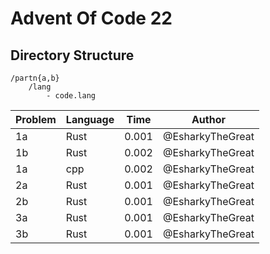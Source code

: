 # Advent Of Code 22

## Directory Structure
```
/partn{a,b}
    /lang
        - code.lang
```

| Problem | Language | Time | Author |
|---------|----------|------|--------|
| 1a | Rust | 0.001 | @EsharkyTheGreat |
| 1b | Rust | 0.002 | @EsharkyTheGreat |
| 1a | cpp  | 0.002 | @EsharkyTheGreat |
| 2a | Rust | 0.001 | @EsharkyTheGreat |
| 2b | Rust | 0.001 | @EsharkyTheGreat |
| 3a | Rust | 0.001 | @EsharkyTheGreat |
| 3b | Rust | 0.001 | @EsharkyTheGreat |
